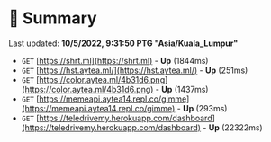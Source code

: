 # 📖 Summary
Last updated: **10/5/2022, 9:31:50 PTG "Asia/Kuala_Lumpur"**

- `GET` [https://shrt.ml](https://shrt.ml) - **Up** (1844ms)
- `GET` [https://hst.aytea.ml/](https://hst.aytea.ml/) - **Up** (251ms)
- `GET` [https://color.aytea.ml/4b31d6.png](https://color.aytea.ml/4b31d6.png) - **Up** (1437ms)
- `GET` [https://memeapi.aytea14.repl.co/gimme](https://memeapi.aytea14.repl.co/gimme) - **Up** (293ms)
- `GET` [https://teledrivemy.herokuapp.com/dashboard](https://teledrivemy.herokuapp.com/dashboard) - **Up** (22322ms)
